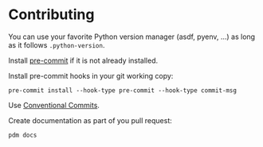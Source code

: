 # Contributing

You can use your favorite Python version manager (asdf, pyenv, ...) as long
as it follows `.python-version`.

Install [pre-commit](https://pre-commit.com/) if it is not already installed.

Install pre-commit hooks in your git working copy:

    pre-commit install --hook-type pre-commit --hook-type commit-msg

Use [Conventional Commits](https://www.conventionalcommits.org/).

Create documentation as part of you pull request:

    pdm docs
